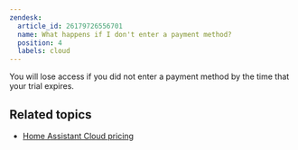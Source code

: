 ```yaml
---
zendesk:
  article_id: 26179726556701
  name: What happens if I don't enter a payment method?
  position: 4
  labels: cloud
---
```


You will lose access if you did not enter a payment method by the time that your trial expires.

## Related topics

- [Home Assistant Cloud pricing](https://www.nabucasa.com/pricing/)
